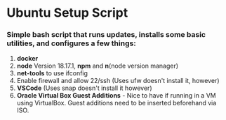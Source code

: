 # Ubuntu Setup Script

### Simple bash script that runs updates, installs some basic utilities, and configures a few things:
1. **docker**
2. **node** Version 18.17.1, **npm** and **n**(node version manager)
3. **net-tools** to use ifconfig
4. Enable firewall and allow 22/ssh (Uses ufw doesn't install it, however)
5. **VSCode** (Uses snap doesn't install it however)
6. **Oracle Virtual Box Guest Additions** - Nice to have if running in a VM using VirtualBox. Guest additions need to be inserted beforehand via ISO.
